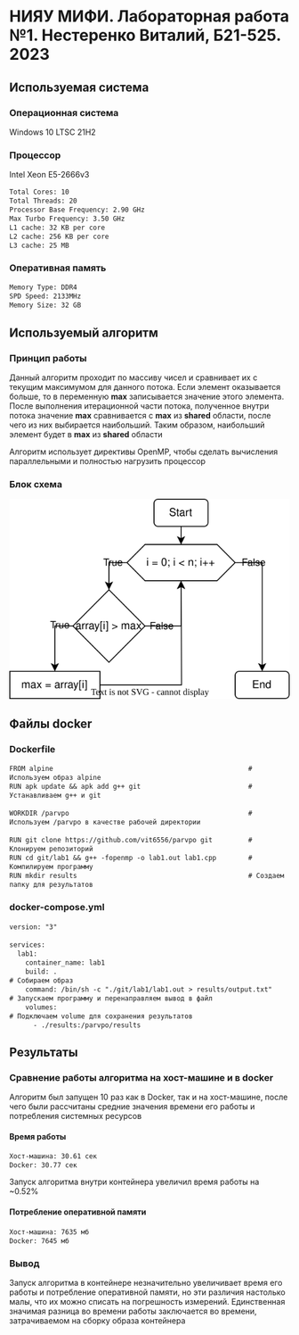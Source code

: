 # НИЯУ МИФИ. Лабораторная работа №1. Нестеренко Виталий, Б21-525. 2023

## Используемая система

### Операционная система
Windows 10 LTSC 21H2

### Процессор
Intel Xeon E5-2666v3
```text
Total Cores: 10
Total Threads: 20
Processor Base Frequency: 2.90 GHz
Max Turbo Frequency: 3.50 GHz
L1 cache: 32 KB per core
L2 cache: 256 KB per core
L3 cache: 25 MB
```

### Оперативная память
```text
Memory Type: DDR4
SPD Speed: 2133MHz
Memory Size: 32 GB
```

## Используемый алгоритм

### Принцип работы
Данный алгоритм проходит по массиву чисел и сравнивает их с текущим максимумом для данного потока. Если элемент оказывается больше, то в переменную **max** записывается значение этого элемента. После выполнения итерационной части потока, полученное внутри потока значение **max** сравнивается с **max** из **shared** области, после чего из них выбирается наибольший. Таким образом, наибольший элемент будет в **max** из **shared** области

Алгоритм использует директивы OpenMP, чтобы сделать вычисления параллельными и полностью нагрузить процессор

### Блок схема
![alt text](images/diagram.svg)

## Файлы docker 
### Dockerfile
```text
FROM alpine                                                 # Используем образ alpine
RUN apk update && apk add g++ git                           # Устанавливаем g++ и git

WORKDIR /parvpo                                             # Используем /parvpo в качестве рабочей директории

RUN git clone https://github.com/vit6556/parvpo git         # Клонируем репозиторий
RUN cd git/lab1 && g++ -fopenmp -o lab1.out lab1.cpp        # Компилируем программу
RUN mkdir results                                           # Создаем папку для результатов
```
### docker-compose.yml
```text
version: "3"

services:
  lab1:                                                                 
    container_name: lab1
    build: .                                                            # Собираем образ
    command: /bin/sh -c "./git/lab1/lab1.out > results/output.txt"      # Запускаем программу и перенаправляем вывод в файл
    volumes:                                                            # Подключаем volume для сохранения результатов
      - ./results:/parvpo/results
```
## Результаты
### Сравнение работы алгоритма на хост-машине и в docker

Алгоритм был запущен 10 раз как в Docker, так и на хост-машине, после чего были рассчитаны средние значения времени его работы и потребления системных ресурсов

#### Время работы
```text
Хост-машина: 30.61 сек
Docker: 30.77 сек
```

Запуск алгоритма внутри контейнера увеличил время работы на ~0.52%

#### Потребление оперативной памяти
```text
Хост-машина: 7635 мб
Docker: 7645 мб
```


### Вывод
Запуск алгоритма в контейнере незначительно увеличивает время его работы и потребление оперативной памяти, но эти различия настолько малы, что их можно списать на погрешность измерений. Единственная значимая разница во времени работы заключается во времени, затрачиваемом на сборку образа контейнера